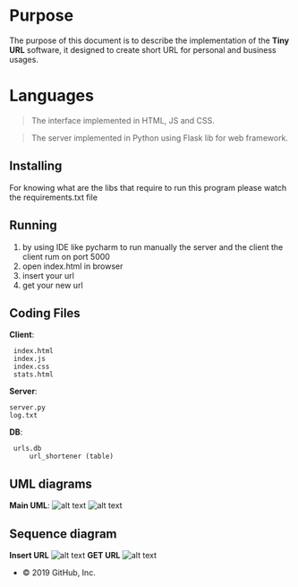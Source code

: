 # Purpose

The purpose of this document is to describe the implementation of the **Tiny URL** software, it designed to create short URL for personal and business usages.


# Languages

>The interface implemented in HTML, JS and CSS.

>The server implemented in Python using Flask lib for web framework.

## Installing

For knowing what are the libs that require to run this program please watch the requirements.txt file

## Running

1. by using IDE like pycharm to run manually the server and the client
        the client rum on port 5000
2. open index.html in browser
3. insert your url
4. get your new url


## Coding Files
 **Client**:
	
	 index.html
	 index.js 
	 index.css 
	 stats.html
**Server**: 

	server.py
	log.txt
 **DB**:

	 urls.db
		 url_shortener (table)

## UML diagrams

**Main UML**: 
![alt text](https://github.com/idanovadia/Tiny-URL/blob/master/readMeImages/uml_inv.png)
![alt text](https://github.com/idanovadia/Tiny-URL/blob/master/readMeImages/uml2.png)

## Sequence diagram


**Insert URL**
![alt text](https://github.com/idanovadia/Tiny-URL/blob/master/readMeImages/useCase1.png)
**GET URL**
![alt text](https://github.com/idanovadia/Tiny-URL/blob/master/readMeImages/useCase2.png)

-   © 2019 GitHub, Inc.
